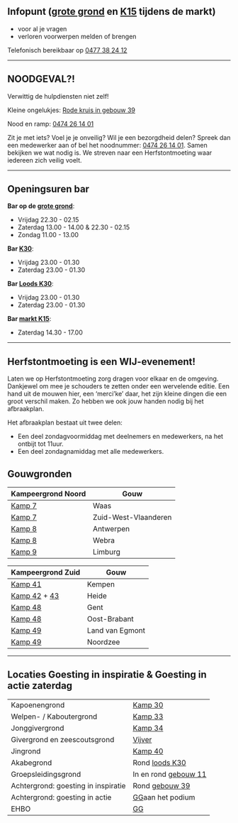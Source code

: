 ## Infopunt ([grote grond](/kaart?id=GG) en [K15](/kaart?id=K15) tijdens de markt)
* voor al je vragen
* verloren voorwerpen melden of brengen

Telefonisch bereikbaar op [0477 38 24 12](tel:0477382412)

---

## NOODGEVAL?!
Verwittig de hulpdiensten niet zelf!

Kleine ongelukjes: [Rode kruis in gebouw 39](/kaart?id=G39)

Nood en ramp: [0474 26 14 01](tel:0474261401)

Zit je met iets? Voel je je onveilig? Wil je een bezorgdheid delen? Spreek dan een medewerker aan of bel het noodnummer: [0474 26 14 01](tel:0474261401). Samen bekijken we wat nodig is. We streven naar een Herfstontmoeting waar iedereen zich veilig voelt.

---

## Openingsuren bar

**Bar op de [grote grond](/kaart?id=GG)**:

* Vrijdag 22.30 - 02.15
* Zaterdag 13.00 - 14.00 & 22.30 - 02.15
* Zondag 11.00 - 13.00

**Bar [K30](/kaart?id=K30)**:

* Vrijdag 23.00 - 01.30
* Zaterdag 23.00 - 01.30

**Bar [Loods K30](/kaart?id=G30)**:

* Vrijdag 23.00 - 01.30
* Zaterdag 23.00 - 01.30

**Bar [markt K15](/kaart?id=K15)**:

* Zaterdag 14.30 - 17.00

---

## Herfstontmoeting is een WIJ-evenement!
Laten we op Herfstontmoeting zorg dragen voor elkaar en de omgeving. Dankjewel om mee je schouders te zetten onder een wervelende editie. Een hand uit de mouwen hier, een ‘merci’ke’ daar, het zijn kleine dingen die een groot verschil maken. Zo hebben we ook jouw handen nodig bij het afbraakplan.

Het afbraakplan bestaat uit twee delen: 
* Een deel zondagvoormiddag met deelnemers en medewerkers, na het ontbijt tot 11uur.
* Een deel zondagnamiddag met alle medewerkers.

## Gouwgronden
|Kampeergrond Noord    |Gouw                |
|----------------------|--------------------|
|[Kamp 7](/kaart?id=K7)|Waas                |
|[Kamp 7](/kaart?id=K7)|Zuid-West-Vlaanderen|
|[Kamp 8](/kaart?id=K8)|Antwerpen           |
|[Kamp 8](/kaart?id=K8)|Webra               |
|[Kamp 9](/kaart?id=K9)|Limburg             |

|Kampeergrond Zuid       |Gouw           |
|------------------------|---------------|
|[Kamp 41](/kaart?id=K41)|Kempen         |
|[Kamp 42](/kaart?id=K42) + [43](/kaart?id=K43)|Heide|
|[Kamp 48](/kaart?id=K48)|Gent           |
|[Kamp 48](/kaart?id=K48)|Oost-Brabant   |
|[Kamp 49](/kaart?id=K49)|Land van Egmont|
|[Kamp 49](/kaart?id=K49)|Noordzee       |

---

## Locaties Goesting in inspiratie & Goesting in actie zaterdag
|                           |                                             |
|---------------------------|---------------------------------------------|
|Kapoenengrond              |[Kamp 30](/kaart?id=K30)                     |
|Welpen- / Kaboutergrond    |[Kamp 33](/kaart?id=K33)                     |
|Jonggivergrond             |[Kamp 34](/kaart?id=K34)                     |
|Givergrond en zeescoutsgrond|[Vijver](/kaart?id=vijver)                  |
|Jingrond                   |[Kamp 40](/kaart?id=K40)                     |
|Akabegrond                 |Rond [loods K30](/kaart?id=G30)              |
|Groepsleidingsgrond        |In en rond [gebouw 11](/kaart?id=G11)        |
|Achtergrond: goesting in inspiratie|Rond [gebouw 39](/kaart?id=G39)      |
|Achtergrond: goesting in actie|[GG](/kaart?id=GG)aan het podium          |
|EHBO                       |[GG](/kaart?id=GG)                           |
